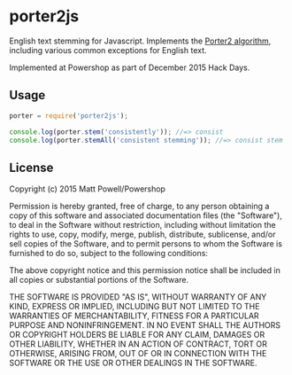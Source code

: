 # porter2js

English text stemming for Javascript.
Implements the [Porter2 algorithm](http://snowball.tartarus.org/algorithms/english/stemmer.html),
including various common exceptions for English text.

Implemented at Powershop as part of December 2015 Hack Days.

## Usage

```javascript
porter = require('porter2js');

console.log(porter.stem('consistently')); //=> consist
console.log(porter.stemAll('consistent stemming')); //=> consist stem
```

## License

Copyright (c) 2015 Matt Powell/Powershop

Permission is hereby granted, free of charge, to any person obtaining
a copy of this software and associated documentation files (the "Software"),
to deal in the Software without restriction, including without limitation
the rights to use, copy, modify, merge, publish, distribute, sublicense,
and/or sell copies of the Software, and to permit persons to whom the
Software is furnished to do so, subject to the following conditions:

The above copyright notice and this permission notice shall be included
in all copies or substantial portions of the Software.

THE SOFTWARE IS PROVIDED "AS IS", WITHOUT WARRANTY OF ANY KIND, EXPRESS
OR IMPLIED, INCLUDING BUT NOT LIMITED TO THE WARRANTIES OF MERCHANTABILITY,
FITNESS FOR A PARTICULAR PURPOSE AND NONINFRINGEMENT. IN NO EVENT SHALL THE
AUTHORS OR COPYRIGHT HOLDERS BE LIABLE FOR ANY CLAIM, DAMAGES OR OTHER
LIABILITY, WHETHER IN AN ACTION OF CONTRACT, TORT OR OTHERWISE, ARISING FROM,
OUT OF OR IN CONNECTION WITH THE SOFTWARE OR THE USE OR OTHER DEALINGS IN
THE SOFTWARE.
